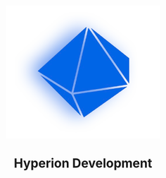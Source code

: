 <p align="center">
<img src="https://github.com/oreolag/hdev/blob/main/Hyperion_white-removebg-preview.png" align="center" width="350">
</p>
<h1 align="center">
  Hyperion Development
</h1>